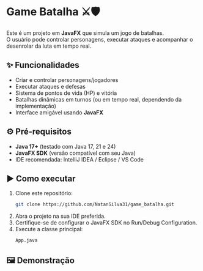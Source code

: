 # Game Batalha ⚔️🛡️

Este é um projeto em **JavaFX** que simula um jogo de batalhas.  
O usuário pode controlar personagens, executar ataques e acompanhar o desenrolar da luta em tempo real.

## ✨ Funcionalidades

- Criar e controlar personagens/jogadores
- Executar ataques e defesas
- Sistema de pontos de vida (HP) e vitória
- Batalhas dinâmicas em turnos (ou em tempo real, dependendo da implementação)
- Interface amigável usando **JavaFX**

## ⚙️ Pré-requisitos

- **Java 17+** (testado com Java 17, 21 e 24)
- **JavaFX SDK** (versão compatível com seu Java)
- IDE recomendada: IntelliJ IDEA / Eclipse / VS Code

## ▶️ Como executar

1. Clone este repositório:
   ```bash
   git clone https://github.com/NatanSilva31/game_batalha.git
2. Abra o projeto na sua IDE preferida.
3. Certifique-se de configurar o JavaFX SDK no Run/Debug Configuration.
4. Execute a classe principal:
   ```bash
   App.java

## 🖼️ Demonstração
